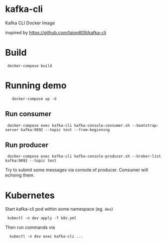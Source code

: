 # kafka-cli
Kafka CLI Docker Image

inspired by https://github.com/taion809/kafka-cli

# Build
```
 docker-compose build
```                
# Running demo
```
   docker-compose up -d
``` 

## Run consumer
```
 docker-compose exec kafka-cli kafka-console-consumer.sh --bootstrap-server kafka:9092 --topic test --from-beginning
``` 

## Run producer
```
 docker-compose exec kafka-cli kafka-console-producer.sh --broker-list kafka:9092 --topic test
```
Try to submit some messages via console of producer. Consumer will echoing them.

# Kubernetes
Start kafka-cli pod within some namespace (eg. `dev`) 
```
 kubectl -n dev apply -f k8s.yml
```                                     
Then run commands via 
```
  kubectl -n dev exec kafka-cli ...
```
